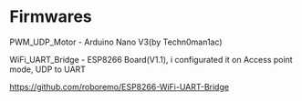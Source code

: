 # Firmwares 

PWM_UDP_Motor - Arduino Nano V3(by Techn0man1ac)

WiFi_UART_Bridge - ESP8266 Board(V1.1), i configurated it on Access point mode, UDP to UART

https://github.com/roboremo/ESP8266-WiFi-UART-Bridge 
